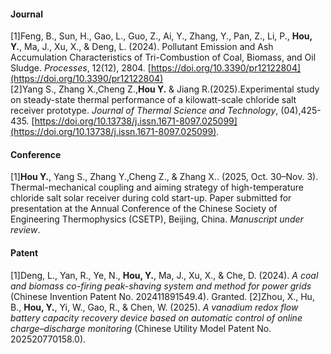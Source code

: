 #### Journal
\[1\]Feng, B., Sun, H., Gao, L., Guo, Z., Ai, Y., Zhang, Y., Pan, Z., Li, P., **Hou, Y.**, Ma, J., Xu, X., & Deng, L. (2024). Pollutant Emission and Ash Accumulation Characteristics of Tri-Combustion of Coal, Biomass, and Oil Sludge. *Processes*, 12(12), 2804. [https://doi.org/10.3390/pr12122804](https://doi.org/10.3390/pr12122804)  
\[2\]Yang S., Zhang X.,Cheng Z.,**Hou Y.** & Jiang R.(2025).Experimental study on steady-state thermal performance
 of a kilowatt-scale chloride salt receiver prototype. *Journal of Thermal Science and Technology*, (04),425-435. [https://doi.org/10.13738/j.issn.1671-8097.025099](https://doi.org/10.13738/j.issn.1671-8097.025099).
#### Conference
\[1\]**Hou Y.**, Yang S., Zhang Y.,Cheng Z., & Zhang X.. (2025, Oct. 30–Nov. 3). Thermal-mechanical coupling and aiming strategy of high-temperature chloride salt solar receiver during cold start-up. Paper submitted for presentation at the Annual Conference of the Chinese Society of Engineering Thermophysics (CSETP), Beijing, China. *Manuscript under review*.
#### Patent
\[1\]Deng, L., Yan, R., Ye, N., **Hou, Y.**, Ma, J., Xu, X., & Che, D. (2024). *A coal and biomass co-firing peak-shaving system and method for power grids* (Chinese Invention Patent No. 202411891549.4). Granted.
\[2\]Zhou, X., Hu, B., **Hou, Y.**, Yi, W., Gao, R., & Chen, W. (2025). *A vanadium redox flow battery capacity recovery device based on automatic control of online charge–discharge monitoring* (Chinese Utility Model Patent No. 202520770158.0).
